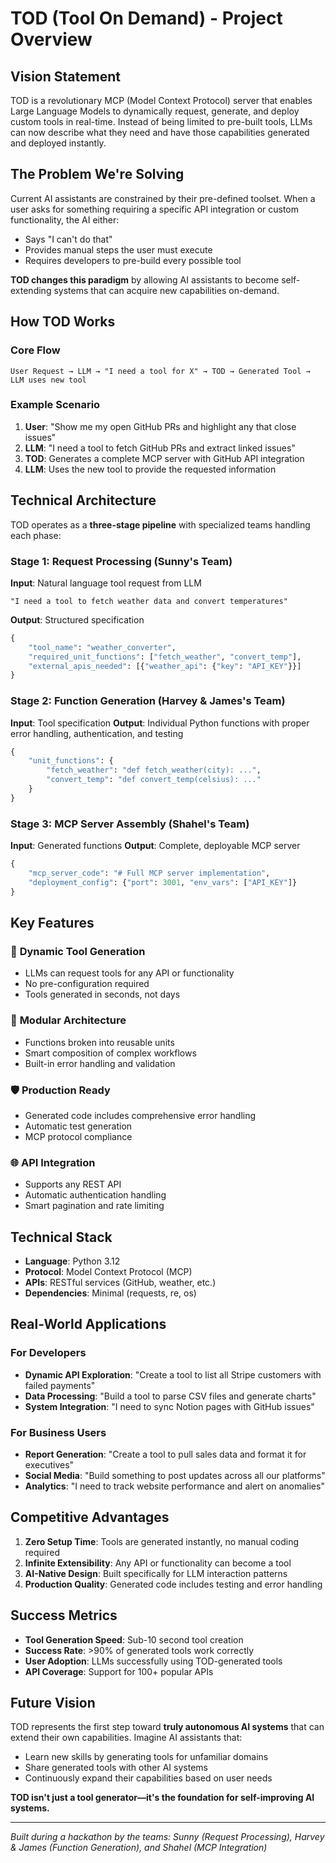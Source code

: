 # TOD (Tool On Demand) - Project Overview

## Vision Statement

TOD is a revolutionary MCP (Model Context Protocol) server that enables Large Language Models to dynamically request, generate, and deploy custom tools in real-time. Instead of being limited to pre-built tools, LLMs can now describe what they need and have those capabilities generated and deployed instantly.

## The Problem We're Solving

Current AI assistants are constrained by their pre-defined toolset. When a user asks for something requiring a specific API integration or custom functionality, the AI either:
- Says "I can't do that"
- Provides manual steps the user must execute
- Requires developers to pre-build every possible tool

**TOD changes this paradigm** by allowing AI assistants to become self-extending systems that can acquire new capabilities on-demand.

## How TOD Works

### Core Flow
```
User Request → LLM → "I need a tool for X" → TOD → Generated Tool → LLM uses new tool
```

### Example Scenario
1. **User**: "Show me my open GitHub PRs and highlight any that close issues"
2. **LLM**: "I need a tool to fetch GitHub PRs and extract linked issues"
3. **TOD**: Generates a complete MCP server with GitHub API integration
4. **LLM**: Uses the new tool to provide the requested information

## Technical Architecture

TOD operates as a **three-stage pipeline** with specialized teams handling each phase:

### Stage 1: Request Processing (Sunny's Team)
**Input**: Natural language tool request from LLM
```
"I need a tool to fetch weather data and convert temperatures"
```

**Output**: Structured specification
```python
{
    "tool_name": "weather_converter",
    "required_unit_functions": ["fetch_weather", "convert_temp"],
    "external_apis_needed": [{"weather_api": {"key": "API_KEY"}}]
}
```

### Stage 2: Function Generation (Harvey & James's Team)
**Input**: Tool specification
**Output**: Individual Python functions with proper error handling, authentication, and testing

```python
{
    "unit_functions": {
        "fetch_weather": "def fetch_weather(city): ...",
        "convert_temp": "def convert_temp(celsius): ..."
    }
}
```

### Stage 3: MCP Server Assembly (Shahel's Team)
**Input**: Generated functions
**Output**: Complete, deployable MCP server

```python
{
    "mcp_server_code": "# Full MCP server implementation",
    "deployment_config": {"port": 3001, "env_vars": ["API_KEY"]}
}
```

## Key Features

### 🚀 **Dynamic Tool Generation**
- LLMs can request tools for any API or functionality
- No pre-configuration required
- Tools generated in seconds, not days

### 🔧 **Modular Architecture**
- Functions broken into reusable units
- Smart composition of complex workflows
- Built-in error handling and validation

### 🛡️ **Production Ready**
- Generated code includes comprehensive error handling
- Automatic test generation
- MCP protocol compliance

### 🌐 **API Integration**
- Supports any REST API
- Automatic authentication handling
- Smart pagination and rate limiting

## Technical Stack

- **Language**: Python 3.12
- **Protocol**: Model Context Protocol (MCP)
- **APIs**: RESTful services (GitHub, weather, etc.)
- **Dependencies**: Minimal (requests, re, os)

## Real-World Applications

### For Developers
- **Dynamic API Exploration**: "Create a tool to list all Stripe customers with failed payments"
- **Data Processing**: "Build a tool to parse CSV files and generate charts"
- **System Integration**: "I need to sync Notion pages with GitHub issues"

### For Business Users
- **Report Generation**: "Create a tool to pull sales data and format it for executives"
- **Social Media**: "Build something to post updates across all our platforms"
- **Analytics**: "I need to track website performance and alert on anomalies"

## Competitive Advantages

1. **Zero Setup Time**: Tools are generated instantly, no manual coding required
2. **Infinite Extensibility**: Any API or functionality can become a tool
3. **AI-Native Design**: Built specifically for LLM interaction patterns
4. **Production Quality**: Generated code includes testing and error handling

## Success Metrics

- **Tool Generation Speed**: Sub-10 second tool creation
- **Success Rate**: >90% of generated tools work correctly
- **User Adoption**: LLMs successfully using TOD-generated tools
- **API Coverage**: Support for 100+ popular APIs

## Future Vision

TOD represents the first step toward **truly autonomous AI systems** that can extend their own capabilities. Imagine AI assistants that:
- Learn new skills by generating tools for unfamiliar domains
- Share generated tools with other AI systems
- Continuously expand their capabilities based on user needs

**TOD isn't just a tool generator—it's the foundation for self-improving AI systems.**

---

*Built during a hackathon by the teams: Sunny (Request Processing), Harvey & James (Function Generation), and Shahel (MCP Integration)*
